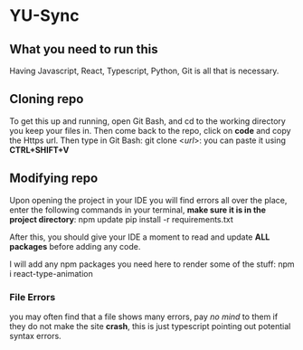# YU-Sync

## What you need to run this
Having Javascript, React, Typescript, Python, Git is all that is necessary.

## Cloning repo
To get this up and running, open Git Bash, and cd to the working directory you keep your files in.
Then come back to the repo, click on **code** and copy the Https url.
Then type in Git Bash: git clone <*url*>: you can paste it using **CTRL+SHIFT+V**

## Modifying repo
Upon opening the project in your IDE you will find errors all over the place, enter the following commands in your terminal, **make sure it is in the project directory**:
npm update
pip install -r requirements.txt

After this, you should give your IDE a moment to read and update **ALL packages** before adding any code. 

I will add any npm packages you need here to render some of the stuff:
npm i react-type-animation

### File Errors
you may often find that a file shows many errors, pay *no mind* to them if they do not make the site **crash**, this is just typescript pointing out potential syntax errors.